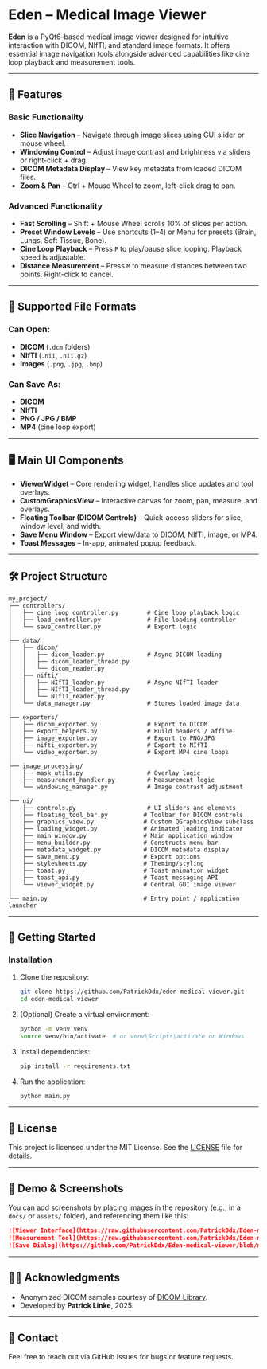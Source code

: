 # Eden – Medical Image Viewer

**Eden** is a PyQt6-based medical image viewer designed for intuitive interaction with DICOM, NIfTI, and standard image formats. It offers essential image navigation tools alongside advanced capabilities like cine loop playback and measurement tools.

---

## 🧩 Features

### Basic Functionality
- **Slice Navigation** – Navigate through image slices using GUI slider or mouse wheel.
- **Windowing Control** – Adjust image contrast and brightness via sliders or right-click + drag.
- **DICOM Metadata Display** – View key metadata from loaded DICOM files.
- **Zoom & Pan** – Ctrl + Mouse Wheel to zoom, left-click drag to pan.

### Advanced Functionality
- **Fast Scrolling** – Shift + Mouse Wheel scrolls 10% of slices per action.
- **Preset Window Levels** – Use shortcuts (1–4) or Menu for presets (Brain, Lungs, Soft Tissue, Bone).
- **Cine Loop Playback** – Press `P` to play/pause slice looping. Playback speed is adjustable.
- **Distance Measurement** – Press `M` to measure distances between two points. Right-click to cancel.

---

## 📂 Supported File Formats

### Can Open:
- **DICOM** (`.dcm` folders)
- **NIfTI** (`.nii`, `.nii.gz`)
- **Images** (`.png`, `.jpg`, `.bmp`)

### Can Save As:
- **DICOM**
- **NIfTI**
- **PNG / JPG / BMP**
- **MP4** (cine loop export)

---

## 🖥️ Main UI Components

- **ViewerWidget** – Core rendering widget, handles slice updates and tool overlays.
- **CustomGraphicsView** – Interactive canvas for zoom, pan, measure, and overlays.
- **Floating Toolbar (DICOM Controls)** – Quick-access sliders for slice, window level, and width.
- **Save Menu Window** – Export view/data to DICOM, NIfTI, image, or MP4.
- **Toast Messages** – In-app, animated popup feedback.

---

## 🛠️ Project Structure

```plaintext
my_project/
├── controllers/
│   ├── cine_loop_controller.py        # Cine loop playback logic
│   ├── load_controller.py             # File loading controller
│   └── save_controller.py             # Export logic
│
├── data/
│   ├── dicom/
│   │   ├── dicom_loader.py            # Async DICOM loading
│   │   ├── dicom_loader_thread.py
│   │   └── dicom_reader.py
│   ├── nifti/
│   │   ├── NIfTI_loader.py            # Async NIfTI loader
│   │   ├── NIfTI_loader_thread.py
│   │   └── NIfTI_reader.py
│   └── data_manager.py                # Stores loaded image data
│
├── exporters/
│   ├── dicom_exporter.py              # Export to DICOM
│   ├── export_helpers.py              # Build headers / affine
│   ├── image_exporter.py              # Export to PNG/JPG
│   ├── nifti_exporter.py              # Export to NIfTI
│   └── video_exporter.py              # Export MP4 cine loops
│
├── image_processing/
│   ├── mask_utils.py                  # Overlay logic
│   ├── measurement_handler.py         # Measurement logic
│   └── windowing_manager.py           # Image contrast adjustment
│
├── ui/
│   ├── controls.py                    # UI sliders and elements
│   ├── floating_tool_bar.py          # Toolbar for DICOM controls
│   ├── graphics_view.py              # Custom QGraphicsView subclass
│   ├── loading_widget.py             # Animated loading indicator
│   ├── main_window.py                # Main application window
│   ├── menu_builder.py               # Constructs menu bar
│   ├── metadata_widget.py            # DICOM metadata display
│   ├── save_menu.py                  # Export options
│   ├── stylesheets.py                # Theming/styling
│   ├── toast.py                      # Toast animation widget
│   ├── toast_api.py                  # Toast messaging API
│   └── viewer_widget.py              # Central GUI image viewer
│
└── main.py                           # Entry point / application launcher
```

---

## 🚀 Getting Started

### Installation

1. Clone the repository:
   ```bash
   git clone https://github.com/PatrickDdx/eden-medical-viewer.git
   cd eden-medical-viewer
   ```

2. (Optional) Create a virtual environment:
   ```bash
   python -m venv venv
   source venv/bin/activate  # or venv\Scripts\activate on Windows
   ```

3. Install dependencies:
   ```bash
   pip install -r requirements.txt
   ```

4. Run the application:
   ```bash
   python main.py
   ```

---

## 📄 License

This project is licensed under the MIT License. See the [LICENSE](LICENSE) file for details.

---

## 📸 Demo & Screenshots

You can add screenshots by placing images in the repository (e.g., in a `docs/` or `assets/` folder), and referencing them like this:

```markdown
![Viewer Interface](https://raw.githubusercontent.com/PatrickDdx/Eden-medical-viewer/main/assets/screenshots/Screenshot_1.png)
![Measurement Tool](https://raw.githubusercontent.com/PatrickDdx/Eden-medical-viewer/main/assets/screenshots/Screenshot_2.png)
![Save Dialog](https://github.com/PatrickDdx/Eden-medical-viewer/blob/main/assets/screenshots/Screenshot_1.png)

```

---

## 🙋‍♂️ Acknowledgments

- Anonymized DICOM samples courtesy of [DICOM Library](https://www.dicomlibrary.com/).
- Developed by **Patrick Linke**, 2025.

---

## 💬 Contact

Feel free to reach out via GitHub Issues for bugs or feature requests.
